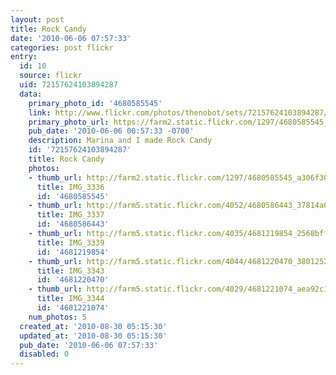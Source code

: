 ```yaml
---
layout: post
title: Rock Candy
date: '2010-06-06 07:57:33'
categories: post flickr
entry:
  id: 10
  source: flickr
  uid: 72157624103894287
  data:
    primary_photo_id: '4680585545'
    link: http://www.flickr.com/photos/thenobot/sets/72157624103894287/
    primary_photo_url: https://farm2.static.flickr.com/1297/4680585545_a306f3060a_m.jpg
    pub_date: '2010-06-06 00:57:33 -0700'
    description: Marina and I made Rock Candy
    id: '72157624103894287'
    title: Rock Candy
    photos:
    - thumb_url: http://farm2.static.flickr.com/1297/4680585545_a306f3060a_s.jpg
      title: IMG_3336
      id: '4680585545'
    - thumb_url: http://farm5.static.flickr.com/4052/4680586443_37814a6f7c_s.jpg
      title: IMG_3337
      id: '4680586443'
    - thumb_url: http://farm5.static.flickr.com/4035/4681219854_2568bff0ca_s.jpg
      title: IMG_3339
      id: '4681219854'
    - thumb_url: http://farm5.static.flickr.com/4044/4681220470_3801252c46_s.jpg
      title: IMG_3343
      id: '4681220470'
    - thumb_url: http://farm5.static.flickr.com/4029/4681221074_aea92c13c9_s.jpg
      title: IMG_3344
      id: '4681221074'
    num_photos: 5
  created_at: '2010-08-30 05:15:30'
  updated_at: '2010-08-30 05:15:30'
  pub_date: '2010-06-06 07:57:33'
  disabled: 0
---
```

